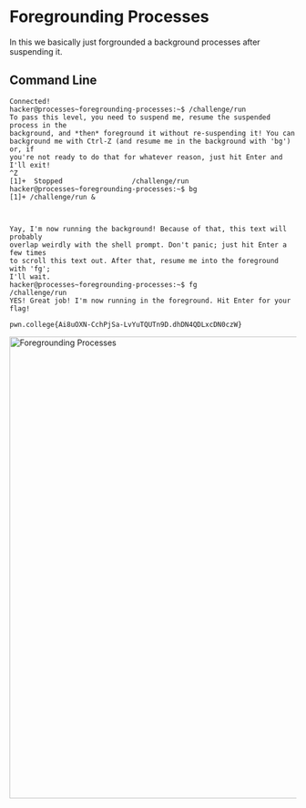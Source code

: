 # Foregrounding Processes
In this we basically just forgrounded a background processes after suspending it.
## Command Line
```
Connected!
hacker@processes~foregrounding-processes:~$ /challenge/run
To pass this level, you need to suspend me, resume the suspended process in the
background, and *then* foreground it without re-suspending it! You can
background me with Ctrl-Z (and resume me in the background with 'bg') or, if
you're not ready to do that for whatever reason, just hit Enter and I'll exit!
^Z
[1]+  Stopped                 /challenge/run
hacker@processes~foregrounding-processes:~$ bg
[1]+ /challenge/run &



Yay, I'm now running the background! Because of that, this text will probably
overlap weirdly with the shell prompt. Don't panic; just hit Enter a few times
to scroll this text out. After that, resume me into the foreground with 'fg';
I'll wait.
hacker@processes~foregrounding-processes:~$ fg
/challenge/run
YES! Great job! I'm now running in the foreground. Hit Enter for your flag!

pwn.college{Ai8uOXN-CchPjSa-LvYuTQUTn9D.dhDN4QDLxcDN0czW}
```
<img width="811" alt="Foregrounding Processes" src="https://github.com/user-attachments/assets/3aa155bc-362a-44a3-b664-214b7ef65503">
